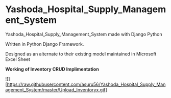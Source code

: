 # Yashoda_Hospital_Supply_Management_System
Yashoda_Hospital_Supply_Management_System made with Django Python


Written in Python Django Framework.


Designed as an alternate to their existing model maintained in Microsoft Excel Sheet

**Working of Inventory CRUD Implimentation**

![][https://raw.githubusercontent.com/asuru56/Yashoda_Hospital_Supply_Management_System/master/Upload_Inventoryx.gif]
